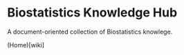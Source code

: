 Biostatistics Knowledge Hub
============

A document-oriented collection of Biostatistics knowlege.

(Home)[wiki]
